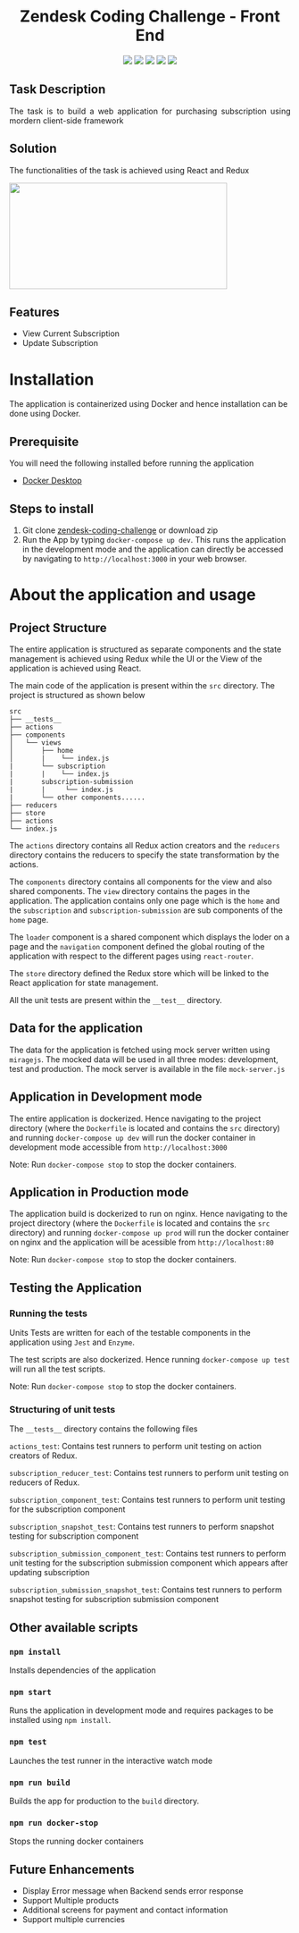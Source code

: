 
<h1 align="center">Zendesk Coding Challenge - Front End</h1>

<p align="center">
<img src="https://img.shields.io/badge/react-17.0.2-blue">
<img src="https://img.shields.io/badge/axios-0.21.0-brightgreen">
<img src="https://img.shields.io/badge/react_dom-17.10.2-yellow">
<img src="https://img.shields.io/badge/redux_thunk-2.3.0-purple">
<img src="https://img.shields.io/badge/react_redux-7.2.4-orange">
</p>

<h2>Task Description</h2>
<p align='justify'> The task is to build a web application for purchasing subscription using mordern client-side framework </p>

<h2>Solution</h2>
<p align='justify'> The functionalities of the task is achieved using React and Redux </p> 
 <img width="390" height="190" src="https://miro.medium.com/max/966/1*jYy3Hc1qmQL9gpYF5rI3Sg.png">

## Features
- View Current Subscription
- Update Subscription

# Installation
The application is containerized using Docker and hence installation can be done using Docker.

## Prerequisite
You will need the following installed before running the application

- [Docker Desktop](https://www.docker.com/products/docker-desktop)

## Steps to install
 1. Git clone [zendesk-coding-challenge](https://github.com/Aishwarya55/zendesk-coding-challenge.git) or download zip
 2. Run the App by typing `docker-compose up dev`. This runs the application in the development mode and the application can directly be accessed by navigating to `http://localhost:3000` in your web browser.

 # About the application and usage
 ## Project Structure
 The entire application is structured as separate components and the state management is achieved using Redux while the UI or the View of the application is achieved using React.

The main code of the application is present within the `src` directory.
The project is structured as shown below

 ```
src
├── __tests__
├── actions
├── components
│   └── views
│       ├── home
│       |    └── index.js
|       └── subscription
|       |    └── index.js
|       subscription-submission
|       |     └── index.js
|       └── other components......
├── reducers
├── store
├── actions
└── index.js
```

The `actions` directory contains all Redux action creators and the `reducers` directory contains the reducers to specify the state transformation by the actions.

The `components` directory contains all components for the view and also shared components. The `view` directory contains the pages in the application. The application contains only one page which is the `home` and the `subscription` and `subscription-submission` are sub components of the `home` page.

The `loader` component is a shared component which displays the loder on a page and the `navigation` component defined the global routing of the application with respect to the different pages using `react-router`.

The `store` directory defined the Redux store which will be linked to the React application for state management.

All the unit tests are present within the `__test__` directory.

## Data for the application
The data for the application is fetched using mock server written using `miragejs`. The mocked data will be used in all three modes: development, test and production. The mock server is available in the file `mock-server.js`

## Application in Development mode
The entire application is dockerized. Hence navigating to the project directory (where the `Dockerfile` is located and contains the `src` directory) and running `docker-compose up dev` will run the docker container in development mode accessible from `http://localhost:3000`

Note: Run `docker-compose stop` to stop the docker containers.

## Application in Production mode
The application build is dockerized to run on nginx. Hence navigating to the project directory (where the `Dockerfile` is located and contains the `src` directory) and  running `docker-compose up prod` will run the docker container on nginx and the application will be acessible from `http://localhost:80`

Note: Run `docker-compose stop` to stop the docker containers.

## Testing the Application

### Running the tests
Units Tests are written for each of the testable components in the application using `Jest` and `Enzyme`.

The test scripts are also dockerized. Hence running `docker-compose up test` will run all the test scripts.

Note: Run `docker-compose stop` to stop the docker containers.

### Structuring of unit tests

The `__tests__` directory contains the following files

`actions_test`: Contains test runners to perform unit testing on action creators of Redux.

`subscription_reducer_test`: Contains test runners to perform unit testing on reducers of Redux.

`subscription_component_test`: Contains test runners to perform unit testing for the subscription component

`subscription_snapshot_test`: Contains test runners to perform snapshot testing for subscription component

`subscription_submission_component_test`: Contains test runners to perform unit testing for the subscription submission component which appears after updating subscription

`subscription_submission_snapshot_test`: Contains test runners to perform snapshot testing for subscription submission component

## Other available scripts

### `npm install`
Installs dependencies of the application

### `npm start`
Runs the application in development mode and requires packages to be installed using `npm install`.

### `npm test`
Launches the test runner in the interactive watch mode

### `npm run build`
Builds the app for production to the `build` directory.

### `npm run docker-stop`
Stops the running docker containers


## Future Enhancements
- Display Error message when Backend sends error response
- Support Multiple products
- Additional screens for payment and contact information
- Support multiple currencies
